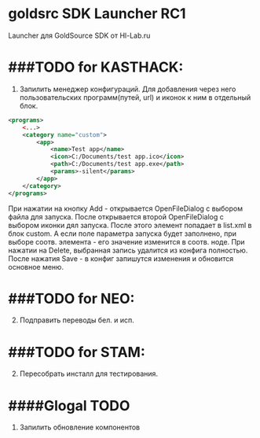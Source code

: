  
goldsrc SDK Launcher RC1
====================

Launcher для GoldSource SDK от Hl-Lab.ru


###TODO for KASTHACK:
==================== 
 1. Запилить менеджер конфигураций. Для добавления через него пользовательских программ(путей, url) и иконок к ним в отдельный блок.

```xml
<programs>
	<...>
	<category name="custom">
		<app>
			<name>Test app</name>
			<icon>C:/Documents/test app.ico</icon>
			<path>C:/Documents/test app.exe</path>
			<params>-silent</params>
		</app>
	</category>
</programs>	
```

При нажатии на кнопку Add - открывается OpenFileDialog c выбором файла для запуска. После открывается второй OpenFileDialog с выбором иконки дял запуска. После этого элемент попадает в list.xml в блок custom. А если поле параметра запуска будет заполнено, при выборе соотв. элемента - его значение изменится в соотв. ноде. При нажатии на Delete, выбранная запись удалится из конфига полностью. После нажатия Save - в конфиг запишутся изменения и обновится основное меню.
 
###TODO for NEO:
==================== 
2. Подправить переводы бел. и исп.

###TODO for STAM:
==================== 
2. Пересобрать инсталл для тестирования. 

####Glogal TODO
====================

1. Запилить обновление компонентов

